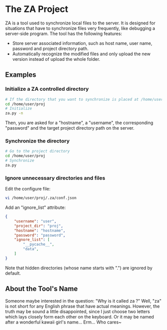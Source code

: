# The ZA Project

ZA is a tool used to synchronize local files to the server.
It is designed for situations that have to synchronize files very frequently,
like debugging a server-side program.
The tool has the following features:
- Store server associated information, such as host name, user name, password
and project directory path.
- Automatically recognize the modified files and only upload the new version
instead of upload the whole folder.

## Examples

### Initialize a ZA controlled directory
```bash
# If the directory that you want to synchronize is placed at /home/user/proj
cd /home/user/proj
# Initialize
za.py -n
```
Then, you are asked for a "hostname", a "username", the corresponding
"password" and the target project directory path on the server.

### Synchronize the directory
```bash
# Go to the project directory
cd /home/user/proj
# Synchronize
za.py
```

### Ignore unnecessary directories and files
Edit the configure file:
```bash
vi /home/user/proj/.za/conf.json
``` 
Add an "ignore_list" attribute:
```json
{
    "username": "user",
    "project_dir": "proj",
    "hostname": "hostname",
    "password": "password",
    "ignore_list": [
        "__pycache__",
        "data",
    ]
}
```
Note that hidden directories (whose name starts with ".") are ignored by
default.

## About the Tool's Name

Someone maybe interested in the question: "Why is it called za ?"
Well, "za" is not short for any English phrase that have actual meanings.
However, the truth may be sound a little disappointed,
since I just choose two letters which lays closely form each other on the
 keyboard.
 Or it may be named after
a wonderful kawaii girl's name... Erm... Who cares~
